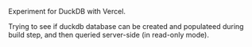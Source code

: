 Experiment for DuckDB with Vercel.

Trying to see if duckdb database can be created and populateed during build step, and then queried server-side (in read-only mode).
